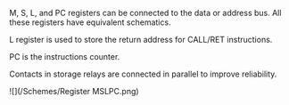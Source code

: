 M, S, L, and PC registers can be connected to the data or address bus.
All these registers have equivalent schematics.

L register is used to store the return address for CALL/RET instructions.

PC is the instructions counter.

Contacts in storage relays are connected in parallel to improve reliability.

![](/Schemes/Register MSLPC.png)
